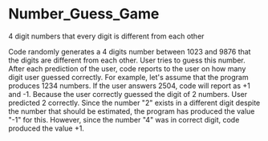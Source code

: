 # Number_Guess_Game

 4 digit numbers that every digit is different from each other
 
 Code randomly generates a 4 digits number between 1023 and 9876 that the digits are different from each other.
 User tries to guess this number. After each prediction of the user, code reports to the user on how many 
 digit user guessed correctly.
 For example, let's assume that the program produces 1234 numbers. If the user answers 2504, code will report 
 as +1 and -1. Because the user correctly guessed the digit of 2 numbers. User predicted 2 correctly. 
 Since the number "2" exists in a different digit despite the number that should be estimated, the program has produced
 the value "-1" for this. However, since the number "4" was in correct digit, code produced the value +1.
 

